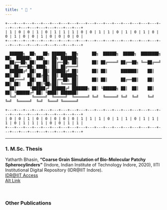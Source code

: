```yaml
---
title: " 📜 "
---
```


```goat
+---+---+---+---+---+---+---+---+---+---+---+---+---+---+---+---+---+---+---+---+---+---+---+---+---+---+
| 1 | 0 | 0 | 1 | 0 | 1 | 1 | 1 | 0 | 0 | 1 | 1 | 0 | 1 | 0 | 1 | 0 | 0 | 1 | 0 | 0 | 1 | 0 | 0 | 0 | 0 |
+---+---+---+---+---+---+---+---+---+---+---+---+---+---+---+---+---+---+---+---+---+---+---+---+---+---+

  ██████╗  ██╗   ██╗ ██████╗  ██╗      ██╗  ██████╗  █████╗  ████████╗ ██╗  ██████╗  ███╗   ██╗ ███████╗
  ██╔══██╗ ██║   ██║ ██╔══██╗ ██║      ██║ ██╔════╝ ██╔══██╗ ╚══██╔══╝ ██║ ██╔═══██╗ ████╗  ██║ ██╔════╝
  ██████╔╝ ██║   ██║ ██████╔╝ ██║      ██║ ██║      ███████║    ██║    ██║ ██║   ██║ ██╔██╗ ██║ ███████╗
  ██╔═══╝  ██║   ██║ ██╔══██╗ ██║      ██║ ██║      ██╔══██║    ██║    ██║ ██║   ██║ ██║╚██╗██║ ╚════██║
  ██║      ╚██████╔╝ ██████╔╝ ███████╗ ██║ ╚██████╗ ██║  ██║    ██║    ██║ ╚██████╔╝ ██║ ╚████║ ███████║
  ╚═╝       ╚═════╝  ╚═════╝  ╚══════╝ ╚═╝  ╚═════╝ ╚═╝  ╚═╝    ╚═╝    ╚═╝  ╚═════╝  ╚═╝  ╚═══╝ ╚══════╝

+---+---+---+---+---+---+---+---+---+---+---+---+---+---+---+---+---+---+---+---+---+---+---+---+---+---+
| 0 | 0 | 1 | 0 | 0 | 0 | 0 | 0 | 1 | 1 | 1 | 0 | 1 | 1 | 0 | 1 | 1 | 1 | 0 | 1 | 1 | 1 | 0 | 0 | 1 | 1 |
+---+---+---+---+---+---+---+---+---+---+---+---+---+---+---+---+---+---+---+---+---+---+---+---+---+---+
```

---

### 1. M.Sc. Thesis

Yatharth Bhasin, **“Coarse Grain Simulation of Bio-Molecular Patchy Spherocylinders”** (Indore, Indian Institute of Technology Indore, 2020), IITI Institutional Digital Repository (IDR@IIT Indore). \
[IDR@IIT Access](http://dspace.iiti.ac.in:8080/jspui/handle/123456789/2556) \
[Alt Link](https://www.dropbox.com/s/e2ense80omagtje/Thesis_1803151024_Yatharth_FinalCopy.pdf?dl=0)

<p>&nbsp;</p>

### Other Publications

